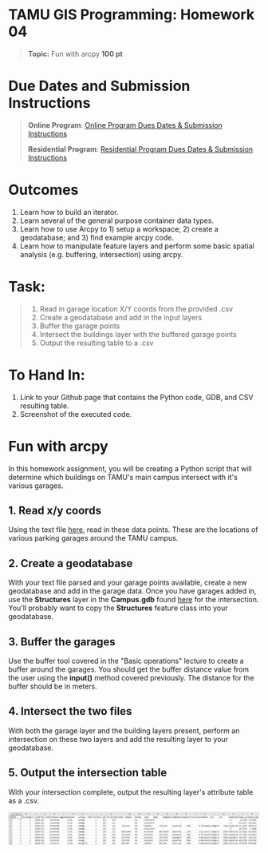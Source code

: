 # TAMU GIS Programming: Homework 04
>
>**Topic:** Fun with arcpy
>**100 pt**

# Due Dates and Submission Instructions
> **Online Program**: [Online Program Dues Dates & Submission Instructions](https://github.tamu.edu/TAMU-GEOG-676-GIS-Programming/Online/blob/master/submissions/04.md)
>
> **Residential Program**: [Residential Program Dues Dates & Submission Instructions](https://github.tamu.edu/TAMU-GEOG-676-GIS-Programming/Residential/blob/master/submissions/04.md)

# **Outcomes**
1. Learn how to build an iterator.
2. Learn several of the general purpose container data types.
3. Learn how to use Arcpy to 1) setup a workspace; 2) create a geodatabase; and 3) find example arcpy code.
4. Learn how to manipulate feature layers and perform some basic spatial analysis (e.g. buffering, intersection) using arcpy.

# **Task:**
<!-- > 1. Read x/y coords + another text attribute (name) from text file
> 2. Create file geodatabase with a point layer
> 3. Buffer points
> 4. Intersect with a second shapefile (lines) they need to download (line, id, name)
> 5. Output table of line segment names that intersect with each buffered point (File = PointId, PointName, LineId, LineName) -->
> 1. Read in garage location X/Y coords from the provided .csv
> 2. Create a geodatabase and add in the input layers
> 3. Buffer the garage points
> 4. Intersect the buildings layer with the buffered garage points
> 5. Output the resulting table to a .csv

# **To Hand In:**
1. Link to your Github page that contains the Python code, GDB, and CSV resulting table.
2. Screenshot of the executed code.
> 
# Fun with arcpy
In this homework assignment, you will be creating a Python script that will determine which buildings on TAMU's main campus intersect with it's various garages.
## 1. Read x/y coords
Using the text file [here](../data/homework/04/garages.csv), read in these data points. These are the locations of various parking garages around the TAMU campus.
## 2. Create a geodatabase
With your text file parsed and your garage points available, create a new geodatabase and add in the garage data. Once you have garages added in, use the **Structures** layer in the **Campus.gdb** found [here](../data/homework/04/Campus.gdb) for the intersection. You'll probably want to copy the **Structures** feature class into your geodatabase.
## 3. Buffer the garages
Use the buffer tool covered in the "Basic operations" lecture to create a buffer around the garages. You should get the buffer distance value from the user using the **input()** method covered previously. The distance for the buffer should be in meters.
## 4. Intersect the two files
With both the garage layer and the building layers present, perform an intersection on these two layers and add the resulting layer to your geodatabase.
## 5. Output the intersection table
With your intersection complete, output the resulting layer's attribute table as a .csv.

>
![Result](../images/homework/04/result.png)
>
